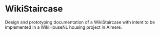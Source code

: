 # WikiStaircase
Design and prototyping documentation of a WikiStaircase with intent to be implemented in a WikiHouseNL housing project in Almere. 
